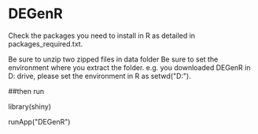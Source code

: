 # DEGenR


Check the packages you need to install in R as detailed in packages_required.txt.

Be sure to unzip two zipped files in data folder
Be sure to set the environment where you extract the folder. e.g. you downloaded DEGenR in D: drive, please set the environment in R as setwd("D:").

##then run

library(shiny)


runApp("DEGenR")
